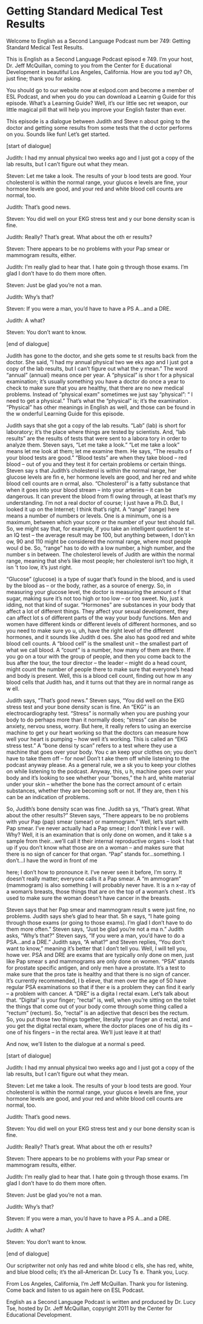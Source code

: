 # Getting Standard Medical Test Results

Welcome to English as a Second Language Podcast num ber 749: Getting Standard Medical Test Results. 

This is English as a Second Language Podcast episod e 749.  I’m your host, Dr. Jeff McQuillan, coming to you from the Center for E ducational Development in beautiful Los Angeles, California.  How are you tod ay?  Oh, just fine; thank you for asking. 

You should go to our website now at eslpod.com and become a member of ESL Podcast, and when you do you can download a Learnin g Guide for this episode. What’s a Learning Guide?  Well, it’s our little sec ret weapon, our little magical pill that will help you improve your English faster than  ever. 

This episode is a dialogue between Judith and Steve n about going to the doctor and getting some results from some tests that the d octor performs on you. Sounds like fun!  Let’s get started. 

[start of dialogue] 

Judith:  I had my annual physical two weeks ago and  I just got a copy of the lab results, but I can’t figure out what they mean. 

Steven:  Let me take a look.  The results of your b lood tests are good.  Your cholesterol is within the normal range, your glucos e levels are fine, your hormone levels are good, and your red and white blood cell counts are normal, too.   

Judith:  That’s good news.   

Steven:  You did well on your EKG stress test and y our bone density scan is fine. 

Judith:  Really?  That’s great.  What about the oth er results? 

Steven:  There appears to be no problems with your Pap smear or mammogram results, either. 

Judith:  I’m really glad to hear that.  I hate goin g through those exams.  I’m glad I don’t have to do them more often.   

Steven:  Just be glad you’re not a man.   

Judith:  Why’s that?   

Steven:  If you were a man, you’d have to have a PS A…and a DRE. 

Judith:  A what? 

Steven:  You don’t want to know. 

[end of dialogue] 

Judith has gone to the doctor, and she gets some te st results back from the doctor.  She said, “I had my annual physical two we eks ago and I just got a copy of the lab results, but I can’t figure out what the y mean.”  The word “annual” (annual) means once per year.  A “physical” is shor t for a physical examination; it’s usually something you have a doctor do once a year to check to make sure that you are healthy, that there are no new medical  problems.  Instead of “physical exam” sometimes we just say “physical”: “ I need to get a physical.” That’s what the “physical” is; it’s the examination .  “Physical” has other meanings in English as well, and those can be found in the w onderful Learning Guide for this episode. 

Judith says that she got a copy of the lab results.   “Lab” (lab) is short for laboratory; it’s the place where things are tested by scientists.  And, “lab results” are the results of tests that were sent to a labora tory in order to analyze them. Steven says, “Let me take a look.”  “Let me take a look” means let me look at them; let me examine them.  He says, “The results o f your blood tests are good.” “Blood tests” are when they take blood – red blood – out of you and they test it for certain problems or certain things.  Steven say s that Judith’s cholesterol is within the normal range, her glucose levels are fin e, her hormone levels are good, and her red and white blood cell counts are n ormal, also.  “Cholesterol” is a fatty substance that when it goes into your blood stream – into your arteries – it can be dangerous.  It can prevent the blood from fl owing through, at least that’s my understanding.  I’m not a real doctor of course;  I just have a Ph.D.  But, I looked it up on the Internet; I think that’s right.   A “range” (range) here means a number of numbers or levels.  One is a minimum, one  is a maximum, between which your score or the number of your test should fall.  So, we might say that, for example, if you take an intelligent quotient te st – an IQ test – the average result may be 100, but anything between, I don’t kn ow, 90 and 110 might be considered the normal range, where most people woul d be.  So, “range” has to do with a low number, a high number, and the number s in between.  The cholesterol levels of Judith are within the normal range, meaning that she’s like most people; her cholesterol isn’t too high, it isn ’t too low, it’s just right.    

 “Glucose” (glucose) is a type of sugar that’s found  in the blood, and is used by the blood as – or the body, rather, as a source of energy.  So, in measuring your glucose level, the doctor is measuring the amount o f that sugar, making sure it’s not too high or too low – or too sweet.  No, just k idding, not that kind of sugar. “Hormones” are substances in your body that affect a lot of different things.  They affect your sexual development, they can affect lot s of different parts of the way your body functions.  Men and women have different kinds or different levels of different hormones, and so you need to make sure yo u, uh, have the right level of the different hormones, and it sounds like Judith d oes.  She also has good red and white blood cell counts.  A “blood cell” is the  smallest unit – the smallest part of what we call blood.  A “count” is a number, how many of them are there.  If you go on a tour with the group of people, and then you  come back to the bus after the tour, the tour director – the leader – might do  a head count, might count the number of people there to make sure that everyone’s  head and body is present. Well, this is a blood cell count, finding out how m any blood cells that Judith has, and it turns out that they are in normal range as w ell. 

Judith says, “That’s good news.”  Steven says, “You  did well on the EKG stress test and your bone density scan is fine.  An “EKG” is an electrocardiography test. “Stress” is normally when you are pushing your body  to do perhaps more than it normally does; “stress” can also be anxiety, nervou sness, worry.  But here, it really refers to using an exercise machine to get y our heart working so that the doctors can measure how well your heart is pumping – how well it’s working. This is called an “EKG stress test.”  A “bone densi ty scan” refers to a test where they use a machine that goes over your body.  You c an keep your clothes on; you don’t have to take them off – for now!  Don’t t ake them off while listening to the podcast anyway please.  As a general rule, we a sk you to keep your clothes on while listening to the podcast.  Anyway, this, u h, machine goes over your body and it’s looking to see whether your “bones,” the h ard, white material under your skin – whether the bone has the correct amount of c ertain substances, whether they are becoming soft or not.  If they are, then t his can be an indication of problems.   

So, Judith’s bone density scan was fine.  Judith sa ys, “That’s great.  What about the other results?”  Steven says, “There appears to  be no problems with your Pap (pap) smear (smear) or mammogram.”  Well, let’s  start with Pap smear.  I’ve never actually had a Pap smear; I don’t think I eve r will.  Why?  Well, it is an examination that is only done on women, and it take s a sample from their…we’ll call it their internal reproductive organs – look t hat up if you don’t know what those are on a woman – and makes sure that there is  no sign of cancer for that organ.  “Pap” stands for…something.  I don’t…I have  the word in front of me  

here; I don’t how to pronounce it.  I’ve never seen  it before, I’m sorry.  It doesn’t really matter; everyone calls it a Pap smear.  A “m ammogram” (mammogram) is also something I will probably never have.  It is a n x-ray of a woman’s breasts, those things that are on the top of a woman’s chest .  It’s used to make sure the woman doesn’t have cancer in the breasts. 

Steven says that her Pap smear and mammogram result s were just fine, no problems.  Judith says she’s glad to hear that.  Sh e says, “I hate going through those exams (or going to those exams).  I’m glad I don’t have to do them more often.”  Steven says, “Just be glad you’re not a ma n.”  Judith asks, “Why’s that?” Steven says, “If you were a man, you’d have to do a  PSA…and a DRE.”  Judith says, “A what?” and Steven replies, “You don’t want  to know,” meaning it’s better that I don’t tell you.  Well, I will tell you, howe ver.  PSA and DRE are exams that are typically only done on men, just like Pap smear s and mammograms are only done on women.  “PSA” stands for prostate specific antigen, and only men have a prostate.  It’s a test to make sure that the pros tate is healthy and that there is no sign of cancer.  It’s currently recommended, I b elieve, that men over the age of 50 have regular PSA examinations so that if ther e is a problem they can find it early – a problem with cancer.  A “DRE” is a digita l rectal exam.  Let’s talk about that.  “Digital” is your finger; “rectal” is, well,  when you’re sitting on the toilet the things that come out of your body come through some thing called a “rectum” (rectum).  So, “rectal” is an adjective that descri bes the rectum.  So, you put those two things together, literally your finger an d rectal, and you get the digital rectal exam, where the doctor places one of his dig its – one of his fingers – in the rectal area.  We’ll just leave it at that! 

And now, we’ll listen to the dialogue at a normal s peed. 

[start of dialogue] 

Judith:  I had my annual physical two weeks ago and  I just got a copy of the lab results, but I can’t figure out what they mean.   

Steven:  Let me take a look.  The results of your b lood tests are good.  Your cholesterol is within the normal range, your glucos e levels are fine, your hormone levels are good, and your red and white blood cell counts are normal, too.   

Judith:  That’s good news.   

Steven:  You did well on your EKG stress test and y our bone density scan is fine. 

Judith:  Really?  That’s great.  What about the oth er results?  

 Steven:  There appears to be no problems with your Pap smear or mammogram results, either. 

Judith:  I’m really glad to hear that.  I hate goin g through those exams.  I’m glad I don’t have to do them more often.   

Steven:  Just be glad you’re not a man.   

Judith:  Why’s that?   

Steven:  If you were a man, you’d have to have a PS A…and a DRE. 

Judith:  A what? 

Steven:  You don’t want to know. 

[end of dialogue] 

Our scriptwriter not only has red and white blood c ells, she has red, white, and blue blood cells; it’s the all-American Dr. Lucy Ts e.  Thank you, Lucy. 

From Los Angeles, California, I’m Jeff McQuillan.  Thank you for listening.  Come back and listen to us again here on ESL Podcast. 

English as a Second Language Podcast is written and  produced by Dr. Lucy Tse, hosted by Dr. Jeff McQuillan, copyright 2011 by the  Center for Educational Development.

